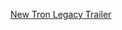 ---
layout: post
wordpress_id: 728
wordpress_url: http://noesbueno.com/archives/728
date: '2010-07-22 16:00:19 -0500'
date_gmt: '2010-07-22 21:00:19 -0500'
body: |
  <p><a href="http://www.thehighdefinite.com/2010/07/new-tron-legacy-trailer/">New Tron Legacy Trailer</a></p>
---